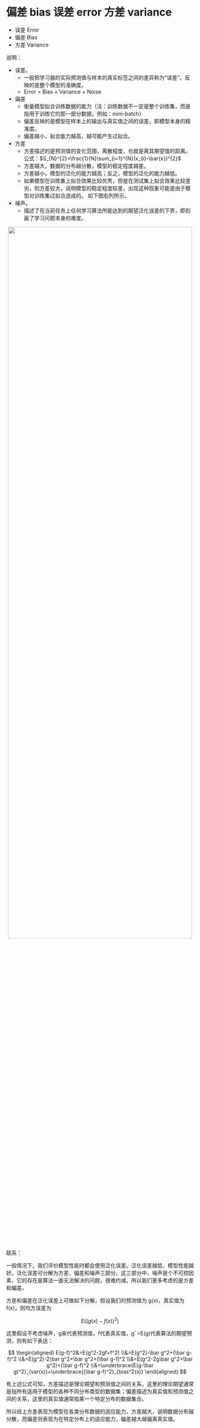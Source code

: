 
# 偏差 bias 误差 error 方差 variance

- 误差 Error
- 偏差 Bias
- 方差 Variance

说明：

- 误差。
  - 一般把学习器的实际预测值与样本的真实标签之间的差异称为“误差”。反映的是整个模型的准确度。
  - Error = Bias + Variance + Noise
- 偏差
  - 衡量模型拟合训练数据的能力（注：训练数据不一定是整个训练集，而是指用于训练它的那一部分数据，例如：mini-batch）
  - 偏差反映的是模型在样本上的输出与真实值之间的误差，即模型本身的精准度。
  - 偏差越小，拟合能力越高，越可能产生过拟合。
- 方差
  - 方差描述的是预测值的变化范围，离散程度，也就是离其期望值的距离。公式：$S_{N}^{2}=\frac{1}{N}\sum_{i=1}^{N}(x_{i}-\bar{x})^{2}$
  - 方差越大，数据的分布越分散，模型的稳定程度越差。
  - 方差越小，模型的泛化的能力越高；反之，模型的泛化的能力越低。
  - 如果模型在训练集上拟合效果比较优秀，但是在测试集上拟合效果比较差劣，则方差较大，说明模型的稳定程度较差，出现这种现象可能是由于模型对训练集过拟合造成的。 如下图右列所示。
- 噪声。
  - 描述了在当前任务上任何学习算法所能达到的期望泛化误差的下界，即刻画了学习问题本身的难度。


<p align="center">
    <img width="99%" height="70%" src="http://images.iterate.site/blog/image/20190826/46JXI1pijVxo.png?imageslim">
</p>




联系：


一般情况下，我们评价模型性能时都会使用泛化误差。泛化误差越低，模型性能越好。泛化误差可分解为方差、偏差和噪声三部分。这三部分中，噪声是个不可控因素，它的存在是算法一直无法解决的问题，很难约减，所以我们更多考虑的是方差和偏差。

 方差和偏差在泛化误差上可做如下分解，假设我们的预测值为 g(x)，真实值为 f(x)，则均方误差为

$$
E((g(x)−f(x))^2)
$$

这里假设不考虑噪声，g来代表预测值，f代表真实值，g¯=E(g)代表算法的期望预测，则有如下表达：

$$
\begin{aligned}
E(g-f)^2&=E(g^2-2gf+f^2)
\\&=E(g^2)-\bar g^2+(\bar g-f)^2
\\&=E(g^2)-2\bar g^2+\bar g^2+(\bar g-f)^2
\\&=E(g^2-2g\bar g^2+\bar g^2)+(\bar g-f)^2
\\&=\underbrace{E(g-\bar g)^2}_{var(x)}+\underbrace{(\bar g-f)^2}_{bias^2(x)}
\end{aligned}
$$

有上述公式可知，方差描述是理论期望和预测值之间的关系，这里的理论期望通常是指所有适用于模型的各种不同分布类型的数据集；偏差描述为真实值和预测值之间的关系，这里的真实值通常指某一个特定分布的数据集合。

所以综上方差表现为模型在各类分布数据的适应能力，方差越大，说明数据分布越分散，而偏差则表现为在特定分布上的适应能力，偏差越大越偏离真实值。


